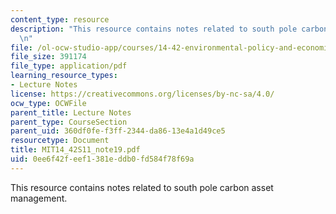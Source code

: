 ```yaml
---
content_type: resource
description: "This resource contains notes related to south pole carbon asset management.\r\
  \n"
file: /ol-ocw-studio-app/courses/14-42-environmental-policy-and-economics-spring-2011/0ee6f42feef1381eddb0fd584f78f69a_MIT14_42S11_note19.pdf
file_size: 391174
file_type: application/pdf
learning_resource_types:
- Lecture Notes
license: https://creativecommons.org/licenses/by-nc-sa/4.0/
ocw_type: OCWFile
parent_title: Lecture Notes
parent_type: CourseSection
parent_uid: 360df0fe-f3ff-2344-da86-13e4a1d49ce5
resourcetype: Document
title: MIT14_42S11_note19.pdf
uid: 0ee6f42f-eef1-381e-ddb0-fd584f78f69a
---
```

This resource contains notes related to south pole carbon asset management.
